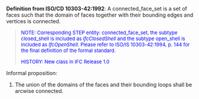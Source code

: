 ﻿**Definition from ISO/CD 10303-42:1992**: A connected_face_set is a set of faces such that the domain of faces together with their bounding edges and vertices is connected.

> <font color="#0000FF" size="-1">NOTE: Corresponding STEP entity:
		  connected_face_set, the subtype closed_shell is included as
		  <i>IfcClosedShell</i> and the subtype open_shell is included as
		  <i>IfcOpenShell</i>. Please refer to ISO/IS 10303-42:1994, p. 144 for the final
		  definition of the formal standard. </font>
> 
> <font color="#0000FF" size="-1">HISTORY: New class in IFC Release 1.0
		  </font>
>

Informal proposition:

1. The union of the domains of the faces and their bounding loops shall be arcwise connected.

